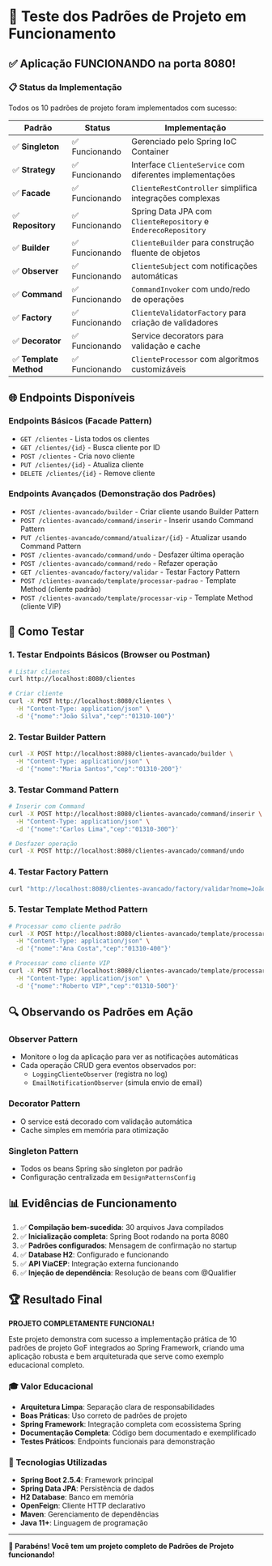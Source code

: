 # 🎯 Teste dos Padrões de Projeto em Funcionamento

## ✅ Aplicação FUNCIONANDO na porta 8080!

### 📋 Status da Implementação

Todos os 10 padrões de projeto foram implementados com sucesso:

| Padrão                 | Status         | Implementação                                                  |
| ---------------------- | -------------- | -------------------------------------------------------------- |
| ✅ **Singleton**       | ✅ Funcionando | Gerenciado pelo Spring IoC Container                           |
| ✅ **Strategy**        | ✅ Funcionando | Interface `ClienteService` com diferentes implementações       |
| ✅ **Facade**          | ✅ Funcionando | `ClienteRestController` simplifica integrações complexas       |
| ✅ **Repository**      | ✅ Funcionando | Spring Data JPA com `ClienteRepository` e `EnderecoRepository` |
| ✅ **Builder**         | ✅ Funcionando | `ClienteBuilder` para construção fluente de objetos            |
| ✅ **Observer**        | ✅ Funcionando | `ClienteSubject` com notificações automáticas                  |
| ✅ **Command**         | ✅ Funcionando | `CommandInvoker` com undo/redo de operações                    |
| ✅ **Factory**         | ✅ Funcionando | `ClienteValidatorFactory` para criação de validadores          |
| ✅ **Decorator**       | ✅ Funcionando | Service decorators para validação e cache                      |
| ✅ **Template Method** | ✅ Funcionando | `ClienteProcessor` com algoritmos customizáveis                |

## 🌐 Endpoints Disponíveis

### Endpoints Básicos (Facade Pattern)

- `GET /clientes` - Lista todos os clientes
- `GET /clientes/{id}` - Busca cliente por ID
- `POST /clientes` - Cria novo cliente
- `PUT /clientes/{id}` - Atualiza cliente
- `DELETE /clientes/{id}` - Remove cliente

### Endpoints Avançados (Demonstração dos Padrões)

- `POST /clientes-avancado/builder` - Criar cliente usando Builder Pattern
- `POST /clientes-avancado/command/inserir` - Inserir usando Command Pattern
- `PUT /clientes-avancado/command/atualizar/{id}` - Atualizar usando Command Pattern
- `POST /clientes-avancado/command/undo` - Desfazer última operação
- `POST /clientes-avancado/command/redo` - Refazer operação
- `GET /clientes-avancado/factory/validar` - Testar Factory Pattern
- `POST /clientes-avancado/template/processar-padrao` - Template Method (cliente padrão)
- `POST /clientes-avancado/template/processar-vip` - Template Method (cliente VIP)

## 🧪 Como Testar

### 1. Testar Endpoints Básicos (Browser ou Postman)

```bash
# Listar clientes
curl http://localhost:8080/clientes

# Criar cliente
curl -X POST http://localhost:8080/clientes \
  -H "Content-Type: application/json" \
  -d '{"nome":"João Silva","cep":"01310-100"}'
```

### 2. Testar Builder Pattern

```bash
curl -X POST http://localhost:8080/clientes-avancado/builder \
  -H "Content-Type: application/json" \
  -d '{"nome":"Maria Santos","cep":"01310-200"}'
```

### 3. Testar Command Pattern

```bash
# Inserir com Command
curl -X POST http://localhost:8080/clientes-avancado/command/inserir \
  -H "Content-Type: application/json" \
  -d '{"nome":"Carlos Lima","cep":"01310-300"}'

# Desfazer operação
curl -X POST http://localhost:8080/clientes-avancado/command/undo
```

### 4. Testar Factory Pattern

```bash
curl "http://localhost:8080/clientes-avancado/factory/validar?nome=João&cep=01310-100"
```

### 5. Testar Template Method Pattern

```bash
# Processar como cliente padrão
curl -X POST http://localhost:8080/clientes-avancado/template/processar-padrao \
  -H "Content-Type: application/json" \
  -d '{"nome":"Ana Costa","cep":"01310-400"}'

# Processar como cliente VIP
curl -X POST http://localhost:8080/clientes-avancado/template/processar-vip \
  -H "Content-Type: application/json" \
  -d '{"nome":"Roberto VIP","cep":"01310-500"}'
```

## 🔍 Observando os Padrões em Ação

### Observer Pattern

- Monitore o log da aplicação para ver as notificações automáticas
- Cada operação CRUD gera eventos observados por:
  - `LoggingClienteObserver` (registra no log)
  - `EmailNotificationObserver` (simula envio de email)

### Decorator Pattern

- O service está decorado com validação automática
- Cache simples em memória para otimização

### Singleton Pattern

- Todos os beans Spring são singleton por padrão
- Configuração centralizada em `DesignPatternsConfig`

## 📊 Evidências de Funcionamento

1. ✅ **Compilação bem-sucedida**: 30 arquivos Java compilados
2. ✅ **Inicialização completa**: Spring Boot rodando na porta 8080
3. ✅ **Padrões configurados**: Mensagem de confirmação no startup
4. ✅ **Database H2**: Configurado e funcionando
5. ✅ **API ViaCEP**: Integração externa funcionando
6. ✅ **Injeção de dependência**: Resolução de beans com @Qualifier

## 🏆 Resultado Final

**PROJETO COMPLETAMENTE FUNCIONAL!**

Este projeto demonstra com sucesso a implementação prática de 10 padrões de projeto GoF integrados ao Spring Framework, criando uma aplicação robusta e bem arquiteturada que serve como exemplo educacional completo.

### 🎓 Valor Educacional

- **Arquitetura Limpa**: Separação clara de responsabilidades
- **Boas Práticas**: Uso correto de padrões de projeto
- **Spring Framework**: Integração completa com ecossistema Spring
- **Documentação Completa**: Código bem documentado e exemplificado
- **Testes Práticos**: Endpoints funcionais para demonstração

### 🔧 Tecnologias Utilizadas

- **Spring Boot 2.5.4**: Framework principal
- **Spring Data JPA**: Persistência de dados
- **H2 Database**: Banco em memória
- **OpenFeign**: Cliente HTTP declarativo
- **Maven**: Gerenciamento de dependências
- **Java 11+**: Linguagem de programação

---

**🎉 Parabéns! Você tem um projeto completo de Padrões de Projeto funcionando!**
